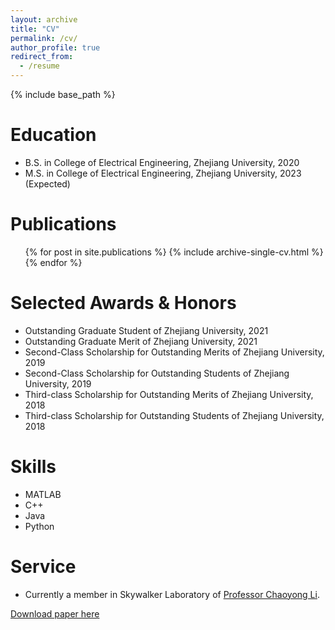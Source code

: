 ```yaml
---
layout: archive
title: "CV"
permalink: /cv/
author_profile: true
redirect_from:
  - /resume
---
```


{% include base_path %}

Education
======
* B.S. in College of Electrical Engineering, Zhejiang University, 2020
* M.S. in College of Electrical Engineering, Zhejiang University, 2023 (Expected) 

<!-- Work experience
======
* Summer 2015: Research Assistant
  * Github University
  * Duties included: Tagging issues
  * Supervisor: Professor Git

* Fall 2015: Research Assistant
  * Github University
  * Duties included: Merging pull requests
  * Supervisor: Professor Hub -->


Publications
======
  <ul>{% for post in site.publications %}
    {% include archive-single-cv.html %}
  {% endfor %}</ul>
  
<!-- Talks
======
  <ul>{% for post in site.talks %}
    {% include archive-single-talk-cv.html %}
  {% endfor %}</ul>
  
Teaching
======
  <ul>{% for post in site.teaching %}
    {% include archive-single-cv.html %}
  {% endfor %}</ul> -->
  
Selected Awards & Honors
======
* Outstanding Graduate Student of Zhejiang University, 2021
*	Outstanding Graduate Merit of Zhejiang University, 2021
*	Second-Class Scholarship for Outstanding Merits of Zhejiang University, 2019
*	Second-Class Scholarship for Outstanding Students of Zhejiang University, 2019
*	Third-class Scholarship for Outstanding Merits of Zhejiang University, 2018
*	Third-class Scholarship for Outstanding Students of Zhejiang University, 2018
  
Skills
======
* MATLAB
* C++
* Java
* Python

Service
======
* Currently a member in Skywalker Laboratory of [Professor Chaoyong Li](https://person.zju.edu.cn/chaoyong).

<a href='http://bcys18657.github.io/files/CV.pdf'>Download paper here</a>

